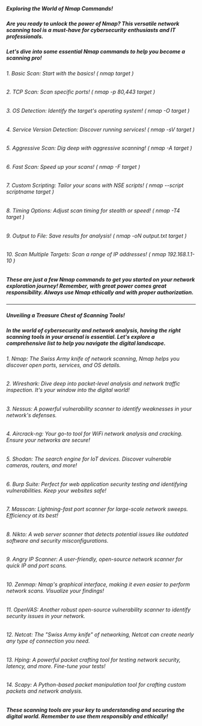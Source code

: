 #####  Exploring the World of Nmap Commands! 
##### Are you ready to unlock the power of Nmap? This versatile network scanning tool is a must-have for cybersecurity enthusiasts and IT professionals. 

#####  Let's dive into some essential Nmap commands to help you become a scanning pro! 

######  1. Basic Scan: Start with the basics! ( nmap target )
######  2. TCP Scan: Scan specific ports! ( nmap -p 80,443 target )
######  3. OS Detection: Identify the target's operating system! ( nmap -O target )
######  4. Service Version Detection: Discover running services! ( nmap -sV target )
######  5. Aggressive Scan: Dig deep with aggressive scanning! ( nmap -A target )
######  6. Fast Scan: Speed up your scans! ( nmap -F target )
######  7. Custom Scripting: Tailor your scans with NSE scripts! ( nmap --script scriptname target )
######  8. Timing Options: Adjust scan timing for stealth or speed! ( nmap -T4 target )
######  9. Output to File: Save results for analysis! ( nmap -oN output.txt target )
######  10. Scan Multiple Targets: Scan a range of IP addresses! ( nmap 192.168.1.1-10 )

#####  These are just a few Nmap commands to get you started on your network exploration journey! Remember, with great power comes great responsibility. Always use Nmap ethically and with proper authorization. 

-----------------------------------------------------------------------------------------------------------------------------------------------

#####  Unveiling a Treasure Chest of Scanning Tools! 

##### In the world of cybersecurity and network analysis, having the right scanning tools in your arsenal is essential.  Let's explore a comprehensive list to help you navigate the digital landscape. 


######  1. Nmap: The Swiss Army knife of network scanning, Nmap helps you discover open ports, services, and OS details. 

######  2. Wireshark: Dive deep into packet-level analysis and network traffic inspection. It's your window into the digital world! 

######  3. Nessus: A powerful vulnerability scanner to identify weaknesses in your network's defenses. 

######  4. Aircrack-ng: Your go-to tool for WiFi network analysis and cracking. Ensure your networks are secure! 

######  5. Shodan: The search engine for IoT devices. Discover vulnerable cameras, routers, and more! 

######  6. Burp Suite: Perfect for web application security testing and identifying vulnerabilities. Keep your websites safe! 

######  7. Masscan: Lightning-fast port scanner for large-scale network sweeps. Efficiency at its best! 

######  8. Nikto: A web server scanner that detects potential issues like outdated software and security misconfigurations. 

######  9. Angry IP Scanner: A user-friendly, open-source network scanner for quick IP and port scans. 

######  10. Zenmap: Nmap's graphical interface, making it even easier to perform network scans. Visualize your findings! 

######  11. OpenVAS: Another robust open-source vulnerability scanner to identify security issues in your network. 

######  12. Netcat: The "Swiss Army knife" of networking, Netcat can create nearly any type of connection you need. 

######  13. Hping: A powerful packet crafting tool for testing network security, latency, and more. Fine-tune your tests! 

######  14. Scapy: A Python-based packet manipulation tool for crafting custom packets and network analysis. 


#####  These scanning tools are your key to understanding and securing the digital world. Remember to use them responsibly and ethically! 



